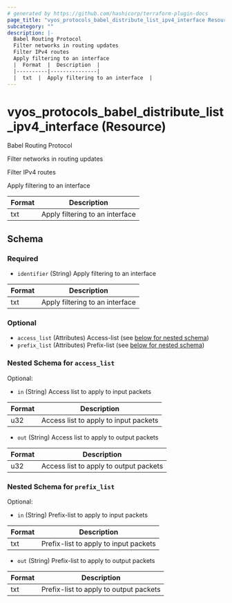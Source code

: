 ```yaml
---
# generated by https://github.com/hashicorp/terraform-plugin-docs
page_title: "vyos_protocols_babel_distribute_list_ipv4_interface Resource - vyos"
subcategory: ""
description: |-
  Babel Routing Protocol
  Filter networks in routing updates
  Filter IPv4 routes
  Apply filtering to an interface
  |  Format  |  Description  |
  |----------|---------------|
  |  txt  |  Apply filtering to an interface  |
---
```


# vyos_protocols_babel_distribute_list_ipv4_interface (Resource)

Babel Routing Protocol

Filter networks in routing updates

Filter IPv4 routes

Apply filtering to an interface

|  Format  |  Description  |
|----------|---------------|
|  txt  |  Apply filtering to an interface  |



<!-- schema generated by tfplugindocs -->
## Schema

### Required

- `identifier` (String) Apply filtering to an interface

|  Format  |  Description  |
|----------|---------------|
|  txt  |  Apply filtering to an interface  |

### Optional

- `access_list` (Attributes) Access-list (see [below for nested schema](#nestedatt--access_list))
- `prefix_list` (Attributes) Prefix-list (see [below for nested schema](#nestedatt--prefix_list))

<a id="nestedatt--access_list"></a>
### Nested Schema for `access_list`

Optional:

- `in` (String) Access list to apply to input packets

|  Format  |  Description  |
|----------|---------------|
|  u32  |  Access list to apply to input packets  |
- `out` (String) Access list to apply to output packets

|  Format  |  Description  |
|----------|---------------|
|  u32  |  Access list to apply to output packets  |


<a id="nestedatt--prefix_list"></a>
### Nested Schema for `prefix_list`

Optional:

- `in` (String) Prefix-list to apply to input packets

|  Format  |  Description  |
|----------|---------------|
|  txt  |  Prefix-list to apply to input packets  |
- `out` (String) Prefix-list to apply to output packets

|  Format  |  Description  |
|----------|---------------|
|  txt  |  Prefix-list to apply to output packets  |

